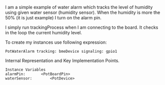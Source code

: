 I am a simple example of water alarm which tracks the level of humidity using given water sensor (humidity sensor). When the humidity is more the 50% (it is just example) I turn on the alarm pin.

I simply run trackingProcess when I am connecting to the board. It checks in the loop the current humidity level.

To create my instances use following expression: 

	PotWaterAlarm tracking: bmeDevice signaling: gpio1
	
Internal Representation and Key Implementation Points.

    Instance Variables
	alarmPin:		<PotBoardPin>
	waterSensor:		<PotDevice>